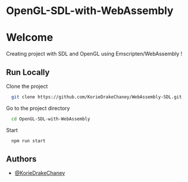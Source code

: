 # OpenGL-SDL-with-WebAssembly

# Welcome

Creating project with SDL and OpenGL using Emscripten/WebAssembly ! 

## Run Locally

Clone the project

```bash
  git clone https://github.com/KorieDrakeChaney/WebAssembly-SDL.git
```

Go to the project directory

```bash
  cd OpenGL-SDL-with-WebAssembly
```

Start 

```bash
  npm run start
```

  

  ## Authors

- [@KorieDrakeChaney](https://github.com/KorieDrakeChaney)
